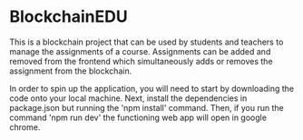 # BlockchainEDU

This is a blockchain project that can be used by students and teachers to manage the assignments of a course.
Assignments can be added and removed from the frontend which simultaneously adds or removes the assignment from
the blockchain. 

In order to spin up the application, you will need to start by downloading the code onto your local machine.
Next, install the dependencies in package.json but running the 'npm install' command. Then, if you run the command
'npm run dev' the functioning web app will open in google chrome.
